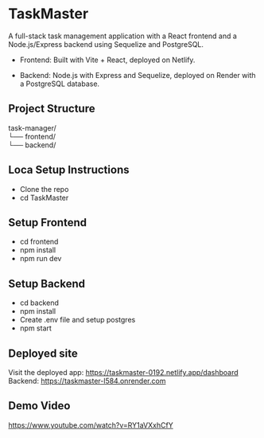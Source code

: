 # TaskMaster
A full-stack task management application with a React frontend and a Node.js/Express backend using Sequelize and PostgreSQL.
- Frontend: Built with Vite + React, deployed on Netlify.

- Backend: Node.js with Express and Sequelize, deployed on Render with a PostgreSQL database.

## Project Structure
task-manager/   
└── frontend/  
└── backend/      

## Loca Setup Instructions

- Clone the repo
- cd TaskMaster

## Setup Frontend
- cd frontend
- npm install
- npm run dev

## Setup Backend
- cd backend
- npm install
- Create .env file and setup postgres
- npm start

## Deployed site
Visit the deployed app: https://taskmaster-0192.netlify.app/dashboard    
Backend: https://taskmaster-l584.onrender.com

## Demo Video  
https://www.youtube.com/watch?v=RY1aVXxhCfY
